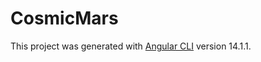 # CosmicMars

This project was generated with [Angular CLI](https://github.com/angular/angular-cli) version 14.1.1.
